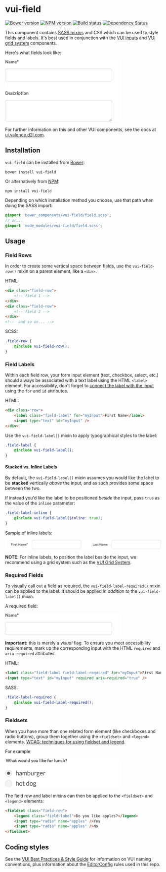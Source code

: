 # vui-field
[![Bower version][bower-image]][bower-url]
[![NPM version][npm-image]][npm-url]
[![Build status][ci-image]][ci-url]
[![Dependency Status][dependencies-image]][dependencies-url]

This component contains [SASS mixins](http://sass-lang.com/) and CSS which can be used to style fields and labels. It's best used in conjunction with the [VUI inputs](https://github.com/Brightspace/valence-ui-input) and [VUI grid system](https://github.com/Brightspace/valence-ui-grid-system) components.

Here's what fields look like:

![screenshot of fields](/screenshots/overview.png?raw=true)

For further information on this and other VUI components, see the docs at [ui.valence.d2l.com](http://ui.valence.d2l.com/).

## Installation

`vui-field` can be installed from [Bower][bower-url]:
```shell
bower install vui-field
```

Or alternatively from [NPM][npm-url]:
```shell
npm install vui-field
```

Depending on which installation method you choose, use that path when doing the SASS import:

```scss
@import 'bower_components/vui-field/field.scss';
// or...
@import 'node_modules/vui-field/field.scss';
```

## Usage

### Field Rows

In order to create some vertical space between fields, use the `vui-field-row()` mixin on a parent element, like a `<div>`.

HTML:
```html
<div class="field-row">
	<!-- field 1 -->
</div>
<div class="field-row">
	<!-- field 2 -->
</div>
<!--  and so on... -->
```
SCSS:
```scss
.field-row {
	@include vui-field-row();
}
```

### Field Labels

Within each field row, your form input element (text, checkbox, select, etc.) should always be associated with a text label using the HTML `<label>` element. For accessibility, don't forget to [connect the label with the input](http://www.w3.org/TR/WCAG-TECHS/H44.html) using the `for` and `id` attributes.

HTML:
```html
<div class="row">
	<label class="field-label" for="myInput">First Name</label>
	<input type="text" id="myInput" />
</div>
```

Use the `vui-field-label()` mixin to apply typographical styles to the label:
```scss
.field-label {
	@include vui-field-label();
}
```

#### Stacked vs. Inline Labels

By default, the `vui-field-label()` mixin assumes you would like the label to be **stacked** vertically *above* the input, and as such provides some space between the two.

If instead you'd like the label to be positioned *beside* the input, pass `true` as the value of the `inline` parameter:

```scss
.field-label-inline {
	@include vui-field-label($inline: true);
}
```

Sample of inline labels:

![screenshot of inline fields](/screenshots/inline.png?raw=true)

**NOTE**: For inline labels, to position the label beside the input, we recommend using a grid system such as the [VUI Grid System](https://github.com/Brightspace/valence-ui-grid-system).

### Required Fields

To visually call out a field as required, the `vui-field-label-required()` mixin can be applied to the label. It should be applied *in addition to* the `vui-field-label()` mixin.

A required field:

![screenshot of required field](/screenshots/required.png?raw=true)

**Important:** this is merely a *visual* flag. To ensure you meet accessibility requirements, mark up the corresponding input with the HTML `required` and `aria-required` attributes.

HTML:
```html
<label class="field-label field-label-required" for="myInput">First Name</label>
<input type="text" id="myInput" required aria-required="true" />
```

SASS:
```scss
.field-label-required {
	@include vui-field-label-required();
}
```

### Fieldsets

When you have more than one related form element (like checkboxes and radio buttons), group them together using the `<fieldset>` and `<legend>` elements. [WCAG: techniques for using fieldset and legend](http://www.w3.org/TR/WCAG-TECHS/H71.html).

For example:

![screenshot of fieldsets](/screenshots/fieldset.png?raw=true)

The field row and label mixins can then be applied to the `<fieldset>` and `<legend>` elements:

```html
<fieldset class="field-row">
	<legend class="field-label">Do you like apples?</legend>
	<input type="radio" name="apples" />Yes
	<input type="radio" name="apples" />No
</fieldset>
```

## Coding styles
See the [VUI Best Practices & Style Guide](https://github.com/Brightspace/valence-ui-docs/wiki/Best-Practices-&-Style-Guide) for information on VUI naming conventions, plus information about the [EditorConfig](http://editorconfig.org) rules used in this repo.

[bower-url]: http://bower.io/search/?q=vui-field
[bower-image]: https://img.shields.io/bower/v/vui-field.svg
[npm-url]: https://www.npmjs.org/package/vui-field
[npm-image]: https://img.shields.io/npm/v/vui-field.svg
[ci-url]: https://travis-ci.org/Brightspace/valence-ui-field
[ci-image]: https://travis-ci.org/Brightspace/valence-ui-field.svg?branch=master
[dependencies-url]: https://david-dm.org/brightspace/valence-ui-field
[dependencies-image]: https://img.shields.io/david/Brightspace/valence-ui-field.svg

